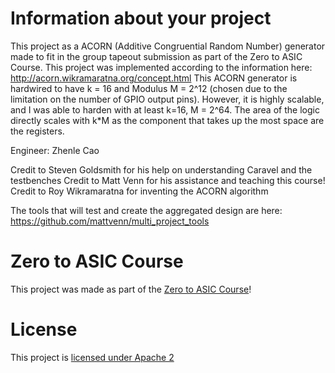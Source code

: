 # Information about your project

This project as a ACORN (Additive Congruential Random Number) generator made to fit in the group tapeout submission as part of the Zero to ASIC Course. 
This project was implemented according to the information here: http://acorn.wikramaratna.org/concept.html 
This ACORN generator is hardwired to have k = 16 and Modulus M = 2^12 (chosen due to the limitation on the number of GPIO output pins). However, it is highly scalable, and I was able to harden with at least k=16, M = 2^64. The area of the logic directly scales with k*M as the component that takes up the most space are the registers.  

Engineer: Zhenle Cao

Credit to Steven Goldsmith for his help on understanding Caravel and the testbenches
Credit to Matt Venn for his assistance and teaching this course! 
Credit to Roy Wikramaratna for inventing the ACORN algorithm

The tools that will test and create the aggregated design are here: https://github.com/mattvenn/multi_project_tools

# Zero to ASIC Course

This project was made as part of the [Zero to ASIC Course](https://zerotoasiccourse.com)!

# License

This project is [licensed under Apache 2](LICENSE)
